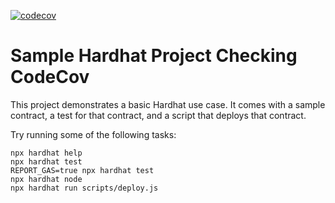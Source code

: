 [![codecov](https://codecov.io/github/clauBv23/coverageReport/graph/badge.svg?token=YU9KM9SBB6)](https://codecov.io/github/clauBv23/coverageReport)
# Sample Hardhat Project Checking CodeCov

This project demonstrates a basic Hardhat use case. It comes with a sample contract, a test for that contract, and a script that deploys that contract.

Try running some of the following tasks:

```shell
npx hardhat help
npx hardhat test
REPORT_GAS=true npx hardhat test
npx hardhat node
npx hardhat run scripts/deploy.js
```
